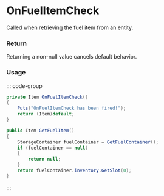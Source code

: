 # OnFuelItemCheck
<Badge type="info" text="Fuel"/><Badge type="danger" text="Carbon Compatible"/><Badge type="warning" text="Oxide Compatible"/>
Called when retrieving the fuel item from an entity.

### Return
Returning a non-null value cancels default behavior.

### Usage
::: code-group
```csharp [Example]
private Item OnFuelItemCheck()
{
	Puts("OnFuelItemCheck has been fired!");
	return (Item)default;
}
```
```csharp [Source — Assembly-CSharp @ EntityFuelSystem]
public Item GetFuelItem()
{
	StorageContainer fuelContainer = GetFuelContainer();
	if (fuelContainer == null)
	{
		return null;
	}
	return fuelContainer.inventory.GetSlot(0);
}

```
:::
